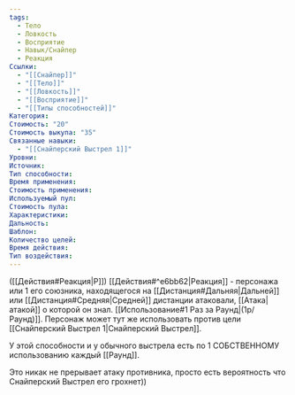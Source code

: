 ```yaml
---
tags:
  - Тело
  - Ловкость
  - Восприятие
  - Навык/Снайпер
  - Реакция
Ссылки:
  - "[[Снайпер]]"
  - "[[Тело]]"
  - "[[Ловкость]]"
  - "[[Восприятие]]"
  - "[[Типы способностей]]"
Категория: 
Стоимость: "20"
Стоимость выкупа: "35"
Связанные навыки:
  - "[[Снайперский Выстрел 1]]"
Уровни:
Источник:
Тип способности:
Время применения:
Стоимость применения:
Используемый пул:
Стоимость пула:
Характеристики:
Дальность:
Шаблон:
Количество целей:
Время действия:
Тип воздействия:
---
```

([[Действия#Реакция|Р]]) [[Действия#^e6bb62|Реакция]] - персонажа или 1 его союзника, находящегося на [[Дистанция#Дальняя|Дальней]] или [[Дистанция#Средняя|Средней]] дистанции атаковали, [[Атака|атакой]] о которой он знал. [[Использование#1 Раз за Раунд|(1р/Раунд)]]. Персонаж может тут же использовать против цели [[Снайперский Выстрел 1|Снайперский Выстрел]]. 

У этой способности и у обычного выстрела есть по 1 СОБСТВЕННОМУ использованию каждый [[Раунд]]. 

Это никак не прерывает атаку противника, просто есть вероятность что Снайперский Выстрел его грохнет))